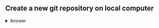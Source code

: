 ## Create a new git repository on local computer

<details><summary>Answer</summary>
<p>
```bash
mkdir <your Direcotry Name>
cd <your Direcotry Name>
git init
```
</p>
</details>
